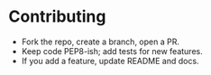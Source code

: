# Contributing
- Fork the repo, create a branch, open a PR.
- Keep code PEP8-ish; add tests for new features.
- If you add a feature, update README and docs.
